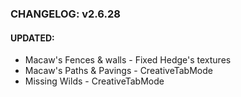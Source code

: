 ### CHANGELOG: v2.6.28
#### UPDATED:
- Macaw's Fences & walls - Fixed Hedge's textures
- Macaw's Paths & Pavings - CreativeTabMode
- Missing Wilds - CreativeTabMode